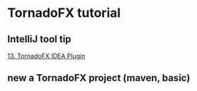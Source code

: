 # TornadoFX tutorial

## IntelliJ tool tip
[13. TornadoFX IDEA Plugin](https://github.com/edvin/tornadofx-guide/blob/master/part1/12.%20TornadoFX%20IDEA%20Plugin.md)

## new a TornadoFX project (maven, basic)
